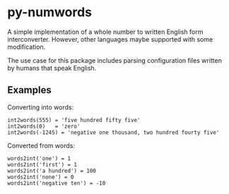 # py-numwords
A simple implementation of a whole number to written English form interconverter. 
However, other languages maybe supported with some modification.

The use case for this package includes parsing configuration files written by humans 
that speak English.

## Examples
Converting into words:
```
int2words(555) = 'five hundred fifty five'
int2words(0)   = 'zero'
int2words(-1245) = 'negative one thousand, two hundred fourty five'
```

Converted from words:
```
words2int('one') = 1
words2int('first') = 1 
words2int('a hundred') = 100
words2int('none') = 0
words2int('negative ten') = -10
```

